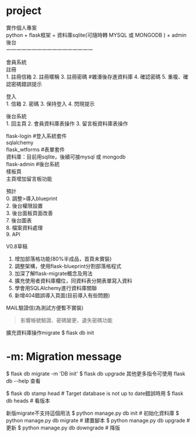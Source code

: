 # project

實作個人專案  
python + flask框架 + 資料庫sqlite(可隨時轉 MYSQL 或 MONGODB ) + admin後台  
一一一一一一一一一一一一一一一一一  

會員系統  
註冊  
    1. 註冊信箱
    2. 註冊暱稱
    3. 註冊密碼 #雜湊後存進資料庫
    4. 確認密碼
    5. 重複、確認密碼錯誤提示
  
登入  
    1. 信箱
    2. 密碼
    3. 保持登入
    4. 閃現提示
  
後台系統  
    1. 回主頁
    2. 會員資料庫表操作
    3. 留言板資料庫表操作
  
flask-login #登入系統套件  
sqlalchemy  
flask_wtforms #表單套件  
資料庫：目前用sqlite，後續可接mysql 或 mongodb  
flask-admin #後台系統  
樣板頁  
主頁增加留言板功能  
  

預計  
0. 調整>導入blueprint  
2. 後台權限設置  
3. 後台面板頁面改善  
7. 後台圖表  
8. 檔案資料處理  
9. API  
  

V0.8草稿  
1. 增加部落格功能(80%半成品，首頁未實裝)  
2. 調整架構，使用flask-blueprint分割部落格程式  
3. 加深了解flask-migrate概念及用法  
4. 擴充使用者資料庫欄位，同資料表分開表單寫入資料  
5. 學會用SQLAlchemy進行資料庫關聯  
6. 新增404錯誤導入頁面(目前導入有些問題)  



MAIL驗證信(為測試方便暫不實裝)  
>影響帳號驗證、密碼變更、遺失密碼功能  


擴充資料庫操作migrate
$ flask db init
# -m: Migration message
$ flask db migrate -m 'DB init'
$ flask db upgrade
其他更多指令可使用 flask db --help 查看
    
$ flask db stamp head  # Target database is not up to date錯誤時用
$ flask db heads  # 看版本

新版migrate不支持這個用法
$ python manage.py db init  #  初始化資料庫
$ python manage.py db migrate  #  建置腳本
$ python manage.py db upgrade  #  更新
$ python manage.py db downgrade  #  降版
